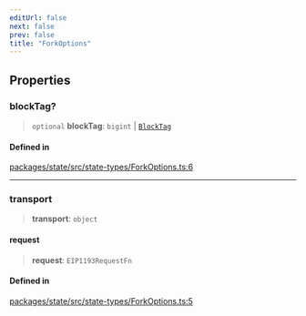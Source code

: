```yaml
---
editUrl: false
next: false
prev: false
title: "ForkOptions"
---
```


## Properties

### blockTag?

> `optional` **blockTag**: `bigint` \| [`BlockTag`](/reference/tevm/utils/type-aliases/blocktag/)

#### Defined in

[packages/state/src/state-types/ForkOptions.ts:6](https://github.com/qbzzt/tevm-monorepo/blob/main/packages/state/src/state-types/ForkOptions.ts#L6)

***

### transport

> **transport**: `object`

#### request

> **request**: `EIP1193RequestFn`

#### Defined in

[packages/state/src/state-types/ForkOptions.ts:5](https://github.com/qbzzt/tevm-monorepo/blob/main/packages/state/src/state-types/ForkOptions.ts#L5)

